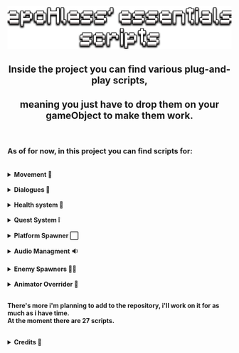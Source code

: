 <p align="center"><img src="demo/title.png"></p>

## <center> <b> Inside the project you can find various plug-and-play scripts, </center>

## <center> <b> meaning you just have to drop them on your gameObject to make them work.</center>

<br>

### As of for now, in this project you can find scripts for:

<br>
<details>
<summary>Movement 🦶</summary><br>

<details>
<summary>Topdown Movement</summary>

![dialogue](demo/topdownmov.gif)

</details>
<details>
<summary>Platform Movement with jump (and double jump)</summary>

![dialogue](demo/platmov.gif)

</details>
<details>
<summary>Drag and Shoot Movement</summary>

![dialogue](demo/linerendmov.gif)

</details>
<details>
<summary>Grid based Movement</summary>

![dialogue](demo/gridmov.gif)

</details>
<details>
<summary>Flappy Bird like movement</summary>

![dialogue](demo/flapmov.gif)

</details>
</details>

<br>

<details>
<summary>Dialogues 💬</summary>

    - TypeWriter Effect for text;
    - Multiple choice based dialogue;
    - Conversation between multiple characters;
    - Scriptable object used to easily create dialogues.

![dialogue](demo/dialogue.gif)
![multiple-choice-dialogue](demo/multiple-choice-dialogue-demo.gif)

</details>

<br>

<details>
<summary>Health system 💖</summary>

<details open>
<summary>Zelda like health system</summary>

    - Full/Empty hearths;
    - Dev can decide total amount of hearths;
    - PlayerPref ready.

![health](demo/health.gif)

</details>
<details open>
<summary>Health slider system</summary>

    - Fully customizable slider;
    - Dev can decide total amount of HPs;
    - PlayerPref ready.

![health](demo/HPslider.gif)

</details>
</details>

<br>

<details>
<summary>Quest System ❕</summary>

<details open>
<summary>Quest Manager</summary>

    - Create new quests;
    - Check quests completion.

</details>
<details open>
<summary>Quest Marker</summary>

    - Mark quests a completed via OnTriggerEnter or by pressing a given KeyCode inside its area.

</details>
<details open>
<summary>Quest Object Activator</summary>

    - Activate/Deactivate a given object upon quest completion;
    - Could also implement UnityEvents.

</details>

![quest](demo/quest.gif)

</details>

<br>

<details>
<summary>Platform Spawner ⬜</summary>

    - Spawn a gameObject and move it from point A to B;
    - Useful for games like Flappy Bird or Endless Runners.

![platforms](demo/movinplatfms.gif)

</details>

<br>

<details>
<summary>Audio Managment 🔉</summary>

<details open>
<summary>Audio Slider</summary>

    - Dedicated custom sliders and scripts to manage audio runtimes;
    - Save audio volume inside a PlayerPrefab that will save and use the value on start.

</details>
<details open>
<summary>Audio Toggle</summary>

    - Mute audio of a selected group of sliders;
    - Value is saved in a prefab and will be set as such on start;
    - Customizable KeyCode to quickly mute/unmute audio. 

</details>

![audio](demo/audio.gif)

</details>

<br>

<details>
<summary>Enemy Spawners 🧛‍♂️</summary>

    - Spawn a random object from an array of gameObjects
    - Select a Min/Max numbers of enemies to spawn per callback
    - Select how many enemies can be active at the same time

<details open>
<summary>Spawn gameObjects inside Tilemap</summary>

![spawner](demo/spawnInTilemap.gif)

</details>
<details open>
<summary>Spawn gameObjects inside Area</summary>

![spawner](demo/spawnInArea.gif)

</details>
</details>

<br>

<details>
<summary>Animator Overrider 🦎</summary>

    - Override the animator to change on object appearance runtime
    - Can call the function via scripts and on button click as in the example below
    - Add as many Animator Overriders as you wish and change between them via simple Functions
    - Sample scene provided

![override](demo/animatorOverride.gif)

</details>

<br>

There's more i'm planning to add to the repository, i'll work on it for as much as i have time.<br>
At the moment there are 27 scripts.

<br>

<details>
<summary>Credits 👑</summary>

- This project uses [@PixeyeHQ](https://github.com/PixeyeHQ/InspectorFoldoutGroup) inspector foldout group to make the development cleaner;

- The hearths sprites used in the zelda like hearth system were taken from [NicoleMarieT](https://nicolemariet.itch.io/pixel-heart-animation-32x32-16x16-freebie) on itch.io;

- The font used is taken from [Void](https://arcade.itch.io/heartbit) on itch.io;

- Tilemap asset taken from [Adam Saltman](https://adamatomic.itch.io/jawbreaker) on itch.io;

- Enemy sprite taken from [0x72](https://0x72.itch.io/dungeontileset-ii) on itch.io;

- Button UIs comes from [Sumo Studio](https://sumo-studios.itch.io/pixel-art-buttons);

- Tiny Heroes come from [Free Game Assets](https://free-game-assets.itch.io/free-tiny-hero-sprites-pixel-art);

- Anime background taken from [NoranekoGames](https://noranekogames.itch.io/yumebackground);

- Anime characters from [Sutemo](https://sutemo.itch.io/female-character) customized thanks to [Exuin](https://emily2.itch.io/sutemo) character creator.
</details>
